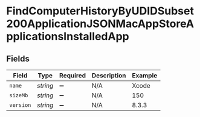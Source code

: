 # FindComputerHistoryByUDIDSubset200ApplicationJSONMacAppStoreApplicationsInstalledApp


## Fields

| Field              | Type               | Required           | Description        | Example            |
| ------------------ | ------------------ | ------------------ | ------------------ | ------------------ |
| `name`             | *string*           | :heavy_minus_sign: | N/A                | Xcode              |
| `sizeMb`           | *string*           | :heavy_minus_sign: | N/A                | 150                |
| `version`          | *string*           | :heavy_minus_sign: | N/A                | 8.3.3              |